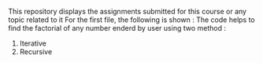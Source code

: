 This repository displays the assignments submitted for this course or any topic related to it 
For the first file, the following is shown :
The code helps to find the factorial of any number enderd by user using two method :
1. Iterative
2. Recursive
